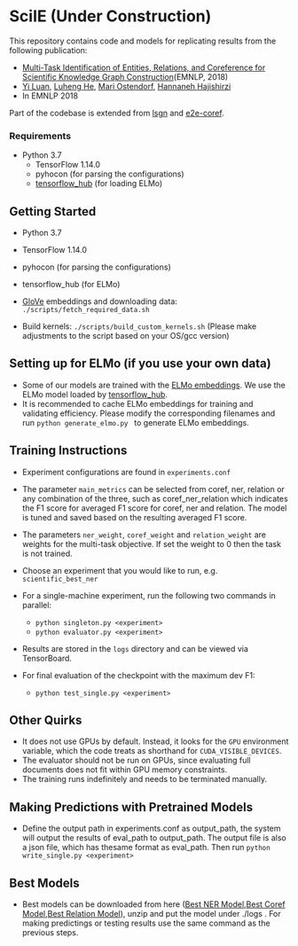 # SciIE (Under Construction)

This repository contains code and models for replicating results from the following publication:
* [Multi-Task Identification of Entities, Relations, and Coreference for  Scientific Knowledge Graph Construction](https://arxiv.org/pdf/1808.09602.pdf)(EMNLP, 2018)
* [Yi Luan](http://ssli.ee.washington.edu/~luanyi/), [Luheng He](https://homes.cs.washington.edu/~luheng), [Mari Ostendorf](https://ssli.ee.washington.edu/people/mo/), [Hannaneh Hajishirzi](https://homes.cs.washington.edu/~hannaneh/)
* In EMNLP 2018

Part of the codebase is extended from [lsgn](https://github.com/luheng/lsgn) and [e2e-coref](https://github.com/kentonl/e2e-coref). 

### Requirements
* Python 3.7
  * TensorFlow 1.14.0
  * pyhocon (for parsing the configurations)
  * [tensorflow_hub](https://www.tensorflow.org/hub/) (for loading ELMo)

## Getting Started
* Python 3.7
* TensorFlow 1.14.0
* pyhocon (for parsing the configurations)
* tensorflow_hub (for ELMo)

* [GloVe](https://nlp.stanford.edu/projects/glove/) embeddings and downloading data:  
`./scripts/fetch_required_data.sh` 
* Build kernels: `./scripts/build_custom_kernels.sh` (Please make adjustments to the script based on your OS/gcc version)

## Setting up for ELMo (if you use your own data)
* Some of our models are trained with the [ELMo embeddings](https://allennlp.org/elmo). We use the ELMo model loaded by [tensorflow_hub](https://www.tensorflow.org/hub/modules/google/elmo/1).
* It is recommended to cache ELMo embeddings for training and validating efficiency. Please modify the corresponding filenames and run
`python generate_elmo.py ` to generate ELMo embeddings.


## Training Instructions

* Experiment configurations are found in `experiments.conf`
* The parameter `main_metrics` can be selected from coref, ner, relation or any combination of the three, such as coref_ner_relation which indicates the F1 score for averaged F1 score for coref, ner and relation. The model is tuned and saved based on the resulting averaged F1 score.
* The parameters `ner_weight`, `coref_weight` and `relation_weight` are weights for the multi-task objective. If set the weight to 0 then the task is not trained.
* Choose an experiment that you would like to run, e.g. `scientific_best_ner`

* For a single-machine experiment, run the following two commands in parallel:
	* `python singleton.py <experiment>`
	* `python evaluator.py <experiment>`

* Results are stored in the `logs` directory and can be viewed via TensorBoard.
* For final evaluation of the checkpoint with the maximum dev F1:
	* `python test_single.py <experiment>`

## Other Quirks

* It does not use GPUs by default. Instead, it looks for the `GPU` environment variable, which the code treats as shorthand for `CUDA_VISIBLE_DEVICES`.
* The evaluator should not be run on GPUs, since evaluating full documents does not fit within GPU memory constraints.
* The training runs indefinitely and needs to be terminated manually. 

## Making Predictions with Pretrained Models
* Define the output path in experiments.conf as output_path, the system will output the results of eval_path to output_path. The output file is also a json file, which has thesame format as eval_path. Then run
`python write_single.py <experiment>`

## Best Models ##
* Best models can be downloaded from here ([Best NER Model](http://nlp.cs.washington.edu/sciIE/models/scientific_best_ner.zip),[Best Coref Model](http://nlp.cs.washington.edu/sciIE/models/scientific_best_coref.zip),[Best Relation Model](http://nlp.cs.washington.edu/sciIE/models/scientific_best_relation.zip)), unzip and put the model under ./logs . For making predictings or testing results use the same command as the previous steps.